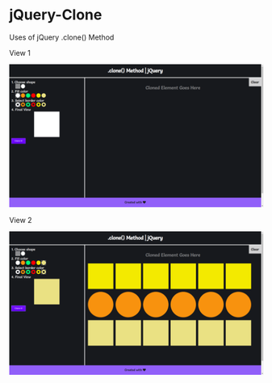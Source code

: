 # jQuery-Clone
Uses of jQuery .clone() Method

View 1

![View 1](https://github.com/yourcodingcompanion/jQuery-Clone/blob/master/Screenshots/Screen-1.png?raw=true)

View 2

![View 2](https://github.com/yourcodingcompanion/jQuery-Clone/blob/master/Screenshots/Screen-2.png?raw=true)